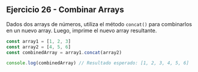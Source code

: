 ## Ejercicio 26 - Combinar Arrays

Dados dos arrays de números, utiliza el método `concat()` para combinarlos en un nuevo array. Luego, imprime el nuevo array resultante.

```javascript
const array1 = [1, 2, 3]
const array2 = [4, 5, 6]
const combinedArray = array1.concat(array2)

console.log(combinedArray) // Resultado esperado: [1, 2, 3, 4, 5, 6]
```
